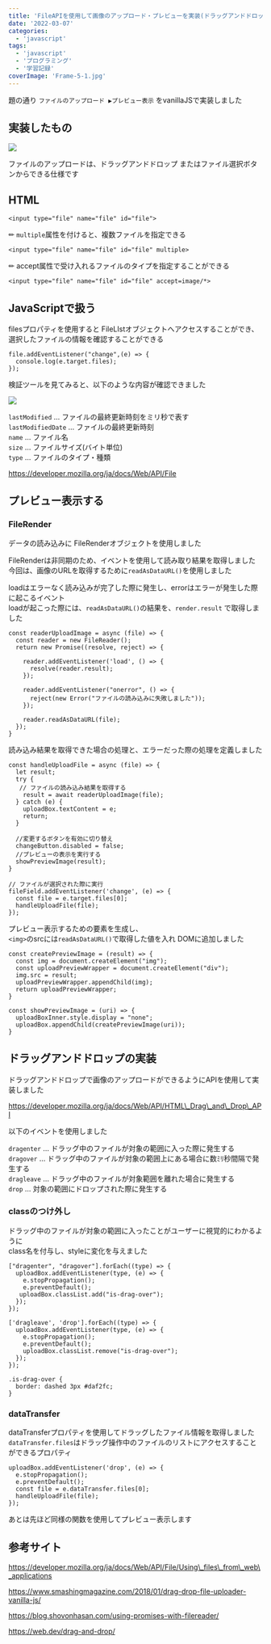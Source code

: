 ```yaml
---
title: 'FileAPIを使用して画像のアップロード・プレビューを実装(ドラッグアンドドロップ対応)'
date: '2022-03-07'
categories:
  - 'javascript'
tags:
  - 'javascript'
  - 'プログラミング'
  - '学習記録'
coverImage: 'Frame-5-1.jpg'
---
```


題の通り `ファイルのアップロード ▶︎プレビュー表示` をvanillaJSで実装しました

## 実装したもの

![](/images/6b7981e5cea2a96d47fe564e89e7e7e0.gif)

ファイルのアップロードは、ドラッグアンドドロップ またはファイル選択ボタンからできる仕様です

## HTML

```
<input type="file" name="file" id="file">
```

✏︎ `multiple`属性を付けると、複数ファイルを指定できる

```
<input type="file" name="file" id="file" multiple>
```

✏︎ accept属性で受け入れるファイルのタイプを指定することができる

```
<input type="file" name="file" id="file" accept=image/*>
```

## JavaScriptで扱う

filesプロパティを使用すると FileLIstオブジェクトへアクセスすることができ、  
選択したファイルの情報を確認することができる

```
file.addEventListener("change",(e) => {
  console.log(e.target.files);
});
```

検証ツールを見てみると、以下のような内容が確認できました

![](/images/スクリーンショット-2022-03-05-14.16.21.png)

`lastModified` … ファイルの最終更新時刻をミリ秒で表す  
`lastModifiedDate` … ファイルの最終更新時刻  
`name` … ファイル名  
`size` … ファイルサイズ(バイト単位)  
`type` … ファイルのタイプ・種類

https://developer.mozilla.org/ja/docs/Web/API/File

## プレビュー表示する

### FileRender

データの読み込みに FileRenderオブジェクトを使用しました

FileRenderは非同期のため、イベントを使用して読み取り結果を取得しました  
今回は、画像のURLを取得するために`readAsDataURL()`を使用しました

loadはエラーなく読み込みが完了した際に発生し、errorはエラーが発生した際に起こるイベント  
loadが起こった際には、`readAsDataURL()`の結果を、`render.result` で取得しました

```
const readerUploadImage = async (file) => {
  const reader = new FileReader();
  return new Promise((resolve, reject) => {

    reader.addEventListener('load', () => {
      resolve(reader.result);
    });

    reader.addEventListener("onerror", () => {
      reject(new Error("ファイルの読み込みに失敗しました"));
    });

    reader.readAsDataURL(file);
  });
}
```

読み込み結果を取得できた場合の処理と、エラーだった際の処理を定義しました

```
const handleUploadFile = async (file) => {
  let result;
  try {
   // ファイルの読み込み結果を取得する
    result = await readerUploadImage(file);
  } catch (e) {
    uploadBox.textContent = e;
    return;
  }

  //変更するボタンを有効に切り替え
  changeButton.disabled = false;
  //プレビューの表示を実行する
  showPreviewImage(result);
}

// ファイルが選択された際に実行
fileField.addEventListener('change', (e) => {
  const file = e.target.files[0];
  handleUploadFile(file);
});
```

プレビュー表示するための要素を生成し、  
`<img>`のsrcには`readAsDataURL()`で取得した値を入れ DOMに追加しました

```
const createPreviewImage = (result) => {
  const img = document.createElement("img");
  const uploadPreviewWrapper = document.createElement("div");
  img.src = result;
  uploadPreviewWrapper.appendChild(img);
  return uploadPreviewWrapper;
}

const showPreviewImage = (uri) => {
  uploadBoxInner.style.display = "none";
  uploadBox.appendChild(createPreviewImage(uri));
}
```

## ドラッグアンドドロップの実装

ドラッグアンドドロップで画像のアップロードができるようにAPIを使用して実装しました

https://developer.mozilla.org/ja/docs/Web/API/HTML\_Drag\_and\_Drop\_API

以下のイベントを使用しました

`dragenter` … ドラッグ中のファイルが対象の範囲に入った際に発生する  
`dragover` … ドラッグ中のファイルが対象の範囲上にある場合に数ﾐﾘ秒間隔で発生する  
`dragleave` … ドラッグ中のファイルが対象範囲を離れた場合に発生する  
`drop` … 対象の範囲にドロップされた際に発生する

### classのつけ外し

ドラッグ中のファイルが対象の範囲に入ったことがユーザーに視覚的にわかるように  
class名を付与し、styleに変化を与えました

```
["dragenter", "dragover"].forEach((type) => {
  uploadBox.addEventListener(type, (e) => {
    e.stopPropagation();
    e.preventDefault();
   uploadBox.classList.add("is-drag-over");
  });
});

['dragleave', 'drop'].forEach((type) => {
  uploadBox.addEventListener(type, (e) => {
    e.stopPropagation();
    e.preventDefault();
    uploadBox.classList.remove("is-drag-over");
  });
});
```

```
.is-drag-over {
  border: dashed 3px #daf2fc;
}
```

### dataTransfer

dataTransferプロパティを使用してドラッグしたファイル情報を取得しました  
`dataTransfer.files`はドラッグ操作中のファイルのリストにアクセスすることができるプロパティ

```
uploadBox.addEventListener('drop', (e) => {
  e.stopPropagation();
  e.preventDefault();
  const file = e.dataTransfer.files[0];
  handleUploadFile(file);
});
```

あとは先ほど同様の関数を使用してプレビュー表示します

## 参考サイト

https://developer.mozilla.org/ja/docs/Web/API/File/Using\_files\_from\_web\_applications

https://www.smashingmagazine.com/2018/01/drag-drop-file-uploader-vanilla-js/

https://blog.shovonhasan.com/using-promises-with-filereader/

https://web.dev/drag-and-drop/
